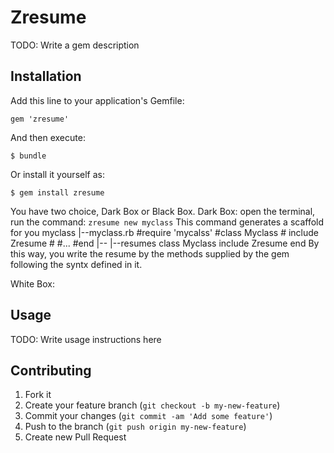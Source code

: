 # Zresume

TODO: Write a gem description

## Installation

Add this line to your application's Gemfile:

    gem 'zresume'

And then execute:

    $ bundle

Or install it yourself as:

    $ gem install zresume

You have two choice, Dark Box or Black Box.
Dark Box:
   open the terminal, run the command:
   `zresume new myclass`
   This command generates a scaffold for you
   myclass
   |--myclass.rb
      #require 'mycalss'
      #class Myclass
      #  include Zresume
      #  #...
      #end
   |--
   |--resumes
   class Myclass
      include Zresume
   end
   By this way, you write the resume by the methods supplied by the gem following the syntx defined in it.

White Box:
   

## Usage

TODO: Write usage instructions here

## Contributing

1. Fork it
2. Create your feature branch (`git checkout -b my-new-feature`)
3. Commit your changes (`git commit -am 'Add some feature'`)
4. Push to the branch (`git push origin my-new-feature`)
5. Create new Pull Request
